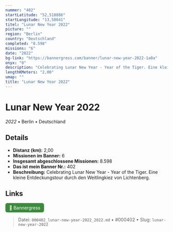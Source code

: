 ```yaml
---
nummer: "402"
startLatitude: "52,510886"
startLongitude: "13,50041"
titel: "Lunar New Year 2022"
picture: ""
region: "Berlin"
country: "Deutschland"
completed: "8.598"
missions: "6"
date: "2022"
bg-link: "https://bannergress.com/banner/lunar-new-year-2022-1a0a"
onyx: "0"
description: "Celebrating Lunar New Year - Year of the Tiger. Eine kleine Entdeckungstour durch den Weitlingkiez von Lichtenberg."
lengthKMeters: "2,00"
umap: ""
title: "Lunar New Year 2022"
---
```

# Lunar New Year 2022

*2022* • Berlin • Deutschland



## Details
- **Distanz (km):** 2,00
- **Missionen im Banner:** 6
- **Insgesamt abgeschlossene Missionen:** 8.598
- **Das ist mein Banner Nr.:** 402
- **Beschreibung:** Celebrating Lunar New Year - Year of the Tiger. Eine kleine Entdeckungstour durch den Weitlingkiez von Lichtenberg.


## Links
<div style="margin-top: 0.5em;">
<a href="https://bannergress.com/banner/lunar-new-year-2022-1a0a" target="_blank" style="display:inline-block;margin-right:8px;padding:6px 12px;background-color:#3c8b3c;color:white;text-decoration:none;border-radius:6px;">🔗 Bannergress</a>

</div>


> Datei: `000402_lunar-new-year-2022_2022.md` • #000402 • Slug: `lunar-new-year-2022`
